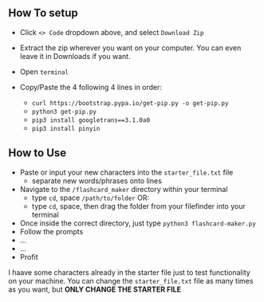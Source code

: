 ## How To setup
- Click `<> Code` dropdown above, and select `Download Zip`
- Extract the zip wherever you want on your computer. You can even leave it in Downloads if you want.

- Open `terminal`
- Copy/Paste the 4 following 4 lines in order:
    <!-- install pip -->
    - `curl https://bootstrap.pypa.io/get-pip.py -o get-pip.py`
    - `python3 get-pip.py`
    <!-- install dependencies -->
    - `pip3 install googletrans==3.1.0a0`
    - `pip3 install pinyin`

## How to Use
- Paste or input your new characters into the `starter_file.txt` file 
    - separate new words/phrases onto lines
- Navigate to the `/flashcard_maker` directory within your terminal
    - type `cd`, space `/path/to/folder` OR:
    - type `cd`, space, then drag the folder from your filefinder into your terminal
- Once inside the correct directory, just type `python3 flashcard-maker.py`
- Follow the prompts
- ...
- ...
- Profit

I haave some characters already in the starter file just to test functionality on your machine. You can change the `starter_file.txt` file as many times as you want, but **ONLY CHANGE THE STARTER FILE**
